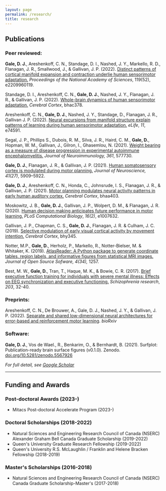 ```yaml
---
layout: page
permalink: /research/
title: research
---
```


## Publications

### Peer reviewed:

**Gale, D. J.**, Areshenkoff, C. N., Standage, D. I., Nashed, J. Y., Markello, R. D., Flanagan, J. R., Smallwood, J., & Gallivan, J. P. (2022). [Distinct patterns of cortical manifold expansion and contraction underlie human sensorimotor adaptation.](https://www.pnas.org/doi/10.1073/pnas.2209960119) *Proceedings of the National Academy of Sciences*, 119(52), e2209960119.

Standage, D. I., Areshenkoff, C. N., <b>Gale, D. J.</b>, Nashed, J. Y., Flanagan, J. R., & Gallivan, J. P. (2022). [Whole-brain dynamics of human sensorimotor adaptation.](https://doi.org/10.1093/cercor/bhac378) *Cerebral Cortex*, bhac378.

Areshenkoff, C. N., <b>Gale, D. J.</b>, Nashed, J. Y., Standage, D., Flanagan, J. R., Gallivan J. P. (2022). [Neural excursions from manifold structure explain patterns of learning during human sensorimotor adaptation.](https://doi.org/10.7554/eLife.74591) *eLife*, *11*, e74591.

Segal, J. P., Phillips S., Dubois, R. M., Silva, J. R., Haird, C. M., <b>Gale, D.</b>, Hopman, W. M., Gallivan, J., Gilron, I., Ghasemlou, N. (2021). [Weight bearing as a measure of disease progression in experimental autoimmune encephalomyelitis.](https://doi.org/10.1016/j.jneuroim.2021.577730) *Journal of Neuroimmunology, 361*, 577730.

<b>Gale, D. J.</b>, Flanagan, J. R., & Gallivan, J. P. (2021). [Human somatosensory cortex is modulated during motor planning.](https://doi.org/10.1523/JNEUROSCI.0342-21.2021) *Journal of Neuroscience, 41(27)*, 5909–5922.

<b>Gale, D. J.</b>, Areshenkoff, C. N., Honda, C., Johnsrude, I. S., Flanagan, J. R., & Gallivan, J. P. (2021). [Motor planning modulates neural activity patterns in early human auditory cortex.](https://doi.org/10.1093/cercor/bhaa403) *Cerebral Cortex*, bhaa403. 

Moskowitz, J. B., <b>Gale, D. J.</b>, Gallivan, J. P., Wolpert, D. M., & Flanagan, J. R. (2020). [Human decision making anticipates future performance in motor learning.](https://doi.org/10.1371/journal.pcbi.1007632) *PLoS Computational Biology*, *16(2)*, e1007632.

Gallivan, J. P., Chapman, C. S., <b>Gale, D. J.</b>, Flanagan, J. R. & Culham, J. C. (2019). [Selective modulation of early visual cortical activity by movement intention.](https://doi.org/10.1093/cercor/bhy345) *Cerebral Cortex*, bhy345.

Notter, M.P., <b>Gale, D.</b>, Herholz, P., Markello, R., Notter-Bielser, M. & Whitaker, K. (2019). [AtlasReader: A Python package to generate coordinate tables, region labels, and informative figures from statistical MRI images.](https://doi.org/10.21105/joss.01257) *Journal of Open Source Sofware, 4(34),* 1257.

Best, M. W., <b>Gale, D.</b>, Tran, T., Haque, M. K., & Bowie, C. R. (2017). [Brief executive function training for individuals with severe mental illness: Effects on EEG synchronization and executive functioning.]((https://doi.org/10.1016/j.schres.2017.08.052)) *Schizophrenia research*, *203*, 32-40. 

### Preprints:

Areshenkoff, C. N., De Brouwer, A., Gale, D. J., Nashed, J. Y., & Gallivan, J. P. (2022). [Separate and shared low-dimensional neural architectures for error-based and reinforcement motor learning](https://doi.org/10.1101/2022.08.16.504134). *bioRxiv*

### Software:

<b>Gale, D. J.</b>, Vos de Wael., R., Benkarim, O., & Bernhardt, B. (2021). Surfplot: Publication-ready brain surface figures (v0.1.0). Zenodo. [doi.org/10.5281/zenodo.5567926](https://doi.org/10.5281/zenodo.5567926)


*For full detail, see [Google Scholar](https://scholar.google.ca/citations?user=j2_4DmEAAAAJ&hl=en)*


---

## Funding and Awards

### Post-doctoral Awards (2023-)
- Mitacs Post-doctoral Accelerate Program (2023-)

### Doctoral Scholarships (2018-2022)
- Natural Sciences and Engineering Research Council of Canada (NSERC) Alexander Graham Bell Canada Graduate Scholarship (2019-2022)
- Queen's University Graduate Research Fellowship (2019-2022)
- Queen's University R.S. McLaughlin / Franklin and Helene Bracken Fellowship (2018-2019)

### Master's Scholarships (2016-2018)
- Natural Sciences and Engineering Research Council of Canada (NSERC) Canada Graduate Scholarship-Master's (2017-2018)
